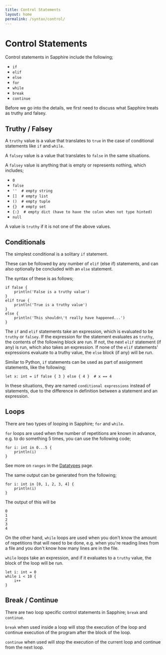 ```yaml
---
title: Control Statements
layout: home
permalink: /syntax/control/
---
```


# Control Statements

Control statements in Sapphire include the following;

- `if`
- `elif`
- `else`
- `for`
- `while`
- `break`
- `continue`

Before we go into the details, we first need to discuss what Sapphire treats as truthy and falsey.

## Truthy / Falsey

A `truthy` value is a value that translates to `true` in the case of conditional statements like `if` and `while`.

A `falsey` value is a value that translates to `false` in the same situations.

A `falsey` value is anything that is empty or represents nothing, which includes;
- `0`
- `false`
- `''  # empty string`
- `[]  # empty list`
- `()  # empty tuple`
- `{}  # empty set`
- `{:}  # empty dict (have to have the colon when not type hinted)`
- `null`

A value is `truthy` if it is not one of the above values.

## Conditionals

The simplest conditional is a solitary `if` statement.

These can be followed by any number of `elif` (else if) statements, and can also optionally be concluded with an `else` statement.

The syntax of these is as follows;

```sapphire
if false {
    println('False is a truthy value')
}
elif true {
    println('True is a truthy value')
}
else {
    println('This shouldn\'t really have happened...')
}
```

The `if` and `elif` statements take an expression, which is evaluated to be `truthy` or `falsey`.
If the expression for the statement evaluates as `truthy`, the contents of the following block are run.
If not, the next `elif` statement (if any) is run, which also takes an expression.
If none of the `elif` statements' expressions evaluate to a truthy value, the `else` block (if any) will be run.

Similar to Python, `if` statements can be used as part of assignment statements, like the following;

```sapphire
let x: int = if false { 3 } else { 4 }  # x == 4
```

In these situations, they are named `conditional expressions` instead of statements, due to the difference in definition between a statement and an expression.

## Loops

There are two types of looping in Sapphire; `for` and `while`.

`for` loops are used when the number of repetitions are known in advance, e.g. to do something 5 times, you can use the following code;

```sapphire
for i: int in 0...5 {
    println(i)
}
```
See more on `ranges` in the [Datatypes](/syntax/datatypes/#ranges) page.

The same output can be generated from the following;

```sapphire
for i: int in [0, 1, 2, 3, 4] {
    println(i)
}
```

The output of this will be
```sapphire
0
1
2
3
4
```

On the other hand, `while` loops are used when you don't know the amount of repetitions that will need to be done, e.g. when you're reading lines from a file and you don't know how many lines are in the file.

`while` loops take an expression, and if it evaluates to a `truthy` value, the block of the loop will be run.

```sapphire
let i: int = 0
while i < 10 {
    i++
}
```

## Break / Continue

There are two loop specific control statements in Sapphire; `break` and `continue`.

`break` when used inside a loop will stop the execution of the loop and continue execution of the program after the block of the loop.

`continue` when used will stop the execution of the current loop and continue from the next loop.
